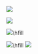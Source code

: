 <!--frame start-->
![](../../../gplvm/tex/diagrams/gp_prior_samples_few.png)

<!--frame end-->
<!--frame start-->
![](../../../gplvm/tex/diagrams/gp_prior_samples.png)

<!--frame end-->
<!--frame start-->
![](../../../gplvm/tex/diagrams/gp_prior_samples_data.png)\hfill

<!--frame end-->
<!--frame start-->
![](../../../gplvm/tex/diagrams/gp_prior_samples_data.png)\hfill
![](../../../gplvm/tex/diagrams/gp_rejection_samples.png)

<!--frame end-->

